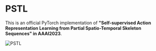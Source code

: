 # PSTL
This is an official PyTorch implementation of **"Self-supervised Action Representation Learning 
from Partial Spatio-Temporal Skeleton Sequences" in AAAI2023**.

![PSTL](https://user-images.githubusercontent.com/47097735/221340707-2a90c224-1183-4166-9de9-ac0553543f69.png)
